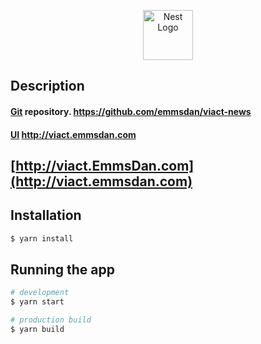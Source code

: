 <p align="center">
  <a href="http://nestjs.com/" target="blank">
<img src="https://static.wixstatic.com/media/d624f0_f989b7244fb546c0ba142fb927371c85~mv2.png/v1/crop/x_0,y_1,w_401,h_130/fill/w_228,h_70,al_c,usm_0.66_1.00_0.01/LOGO.png" height="80" alt="Nest Logo" />
</a>
</p>

## Description

#### [Git](https://github.com/emmsdan/viact-user-test) repository. https://github.com/emmsdan/viact-news
#### [UI](http://http://viact.emmsdan.com) http://viact.emmsdan.com
## [http://viact.EmmsDan.com](http://viact.emmsdan.com)


## Installation

```bash
$ yarn install
```

## Running the app

```bash
# development
$ yarn start

# production build
$ yarn build
```
